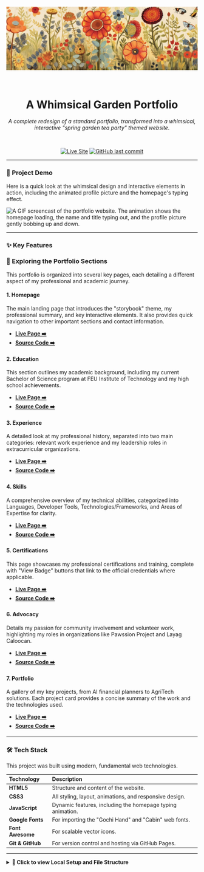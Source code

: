 <div align="center">

![Portfolio Banner](./assets/images/readme-banner.jpeg)

</div>

<br>

<div align="center">

# A Whimsical Garden Portfolio

*A complete redesign of a standard portfolio, transformed into a whimsical, interactive "spring garden tea party" themed website.*

</div>

<br>

<div align="center">

[![Live Site](https://img.shields.io/badge/View_Live_Site-5b8e7d?style=for-the-badge&logo=github&logoColor=white)](https://gabel-05.github.io/professional-profile-guennevere-rito/)
[![GitHub last commit](https://img.shields.io/github/last-commit/gabel-05/professional-profile-guennevere-rito?style=for-the-badge&color=8cb369)](https://github.com/gabel-05/professional-profile-guennevere-rito/commits/main)

</div>

---

### 🌿 Project Demo

Here is a quick look at the whimsical design and interactive elements in action, including the animated profile picture and the homepage's typing effect.

![A GIF screencast of the portfolio website. The animation shows the homepage loading, the name and title typing out, and the profile picture gently bobbing up and down.](https://i.imgur.com/example-gif.gif)

---

### ✨ Key Features

### 🌿 Exploring the Portfolio Sections

This portfolio is organized into several key pages, each detailing a different aspect of my professional and academic journey.

#### **1. Homepage**
The main landing page that introduces the "storybook" theme, my professional summary, and key interactive elements. It also provides quick navigation to other important sections and contact information.
* [**Live Page ➡️**](https://gabel-05.github.io/professional-profile-guennevere-rito/)
* [**Source Code ➡️**](index.html)

#### **2. Education**
This section outlines my academic background, including my current Bachelor of Science program at FEU Institute of Technology and my high school achievements.
* [**Live Page ➡️**](https://gabel-05.github.io/professional-profile-guennevere-rito/education.html)
* [**Source Code ➡️**](education.html)

#### **3. Experience**
A detailed look at my professional history, separated into two main categories: relevant work experience and my leadership roles in extracurricular organizations.
* [**Live Page ➡️**](https://gabel-05.github.io/professional-profile-guennevere-rito/experience.html)
* [**Source Code ➡️**](experience.html)

#### **4. Skills**
A comprehensive overview of my technical abilities, categorized into Languages, Developer Tools, Technologies/Frameworks, and Areas of Expertise for clarity.
* [**Live Page ➡️**](https://gabel-05.github.io/professional-profile-guennevere-rito/skills.html)
* [**Source Code ➡️**](skills.html)

#### **5. Certifications**
This page showcases my professional certifications and training, complete with "View Badge" buttons that link to the official credentials where applicable.
* [**Live Page ➡️**](https://gabel-05.github.io/professional-profile-guennevere-rito/certifications.html)
* [**Source Code ➡️**](certifications.html)

#### **6. Advocacy**
Details my passion for community involvement and volunteer work, highlighting my roles in organizations like Pawssion Project and Layag Caloocan.
* [**Live Page ➡️**](https://gabel-05.github.io/professional-profile-guennevere-rito/advocacy.html)
* [**Source Code ➡️**](advocacy.html)

#### **7. Portfolio**
A gallery of my key projects, from AI financial planners to AgriTech solutions. Each project card provides a concise summary of the work and the technologies used.
* [**Live Page ➡️**](https://gabel-05.github.io/professional-profile-guennevere-rito/portfolio.html)
* [**Source Code ➡️**](portfolio.html)

---

### 🛠️ Tech Stack

This project was built using modern, fundamental web technologies.

| Technology     | Description                                                  |
| :------------- | :----------------------------------------------------------- |
| **HTML5** | Structure and content of the website.                        |
| **CSS3** | All styling, layout, animations, and responsive design.      |
| **JavaScript** | Dynamic features, including the homepage typing animation. |
| **Google Fonts** | For importing the "Gochi Hand" and "Cabin" web fonts.      |
| **Font Awesome** | For scalable vector icons.                                   |
| **Git & GitHub** | For version control and hosting via GitHub Pages.          |

---

<details>
<summary><strong>📂 Click to view Local Setup and File Structure</strong></summary>
<br>

#### Local Setup and Installation

To run this project on your local machine, follow these steps:

1.  **Clone the repository:**
    ```bash
    git clone [https://github.com/gabel-05/professional-profile-guennevere-rito.git](https://github.com/gabel-05/professional-profile-guennevere-rito.git)
    ```
2.  **Navigate to the project directory:**
    ```bash
    cd professional-profile-guennevere-rito
    ```
3.  **Open `index.html`:**
    Simply open the `index.html` file in your favorite web browser to view the website locally.

<br>

#### File Structure

```bash
.
├── assets/
│   └── images/
│       ├── floral_divider.png
│       ├── garden_background.jpg
│       ├── Guennevere Rito.jpg
│       └── paper_texture.jpg
├── css/
│   └── style.css
├── js/
│   └── script.js
├── index.html
├── ... (other html files)
└── README.md
